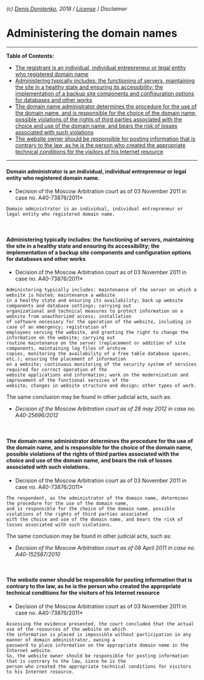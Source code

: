 *(c) [Denis Dorotenko](http://linkedin.com/in/dorotenko/en), 2018* / *[License](/kardamon/tree/master/English/license.md)* / *Disclaimer*

# Administering the domain names

----

**Table of Contents:**

* [The registrant is an individual, individual entrepreneur or legal entity who registered domain name](__)
* [Administering typically includes: the functioning of servers, maintaining the site in a healthy state and ensuring its accessibility; the implementation of a backup site components and configuration options for databases and other works]()
* [The domain name administrator determines the procedure for the use of the domain name, and is responsible for the choice of the domain name, possible violations of the rights of third parties associated with the choice and use of the domain name, and bears the risk of losses associated with such violations]()
* [The website owner should be responsible for posting information that is contrary to the law, as he is the person who created the appropriate technical conditions for the visitors of his Internet resource]()

----

#### Domain administrator is an individual, individual entrepreneur or legal entity who registered domain name.
* Decision of the Moscow Arbitration court as of 03 November 2011 in case no. A40-73876/2011*
```
Domain administrator is an individual, individual entrepreneur or legal entity who registered domain name.
```
<br/>

#### Administering typically includes: the functioning of servers, maintaining the site in a healthy state and ensuring its accessibility; the implementation of a backup site components and configuration options for databases and other works
* Decision of the Moscow Arbitration court as of 03 November 2011 in case no. A40-73876/2011*
```
Administering typically includes: maintenance of the server on which a website is hosted; maintenance a website 
in a healthy state and ensuring its availability; back up website components and database settings; carrying out 
organizational and technical measures to protect information on a website from unauthorized access; installation 
of software necessary for the operation of the website, including in case of an emergency; registration of 
employees serving the website, and granting the right to change the information on the website; carrying out 
routine maintenance on the server (replacement or addition of site components, maintaining log files of archive 
copies, monitoring the availability of a free table database spaces, etc.); ensuring the placement of information 
on a website; continuous monitoring of the security system of services required for correct operation of the 
website applications and information; work on the modernization and improvement of the functional services of the 
website; changes in website structure and design; other types of work.
```

The same conclusion may be found in other judicial acts, such as:

* *Decision of the Moscow Arbitration court as of 28 may 2012 in case no. A40-25696/2012*
<br/>


#### The domain name administrator determines the procedure for the use of the domain name, and is responsible for the choice of the domain name, possible violations of the rights of third parties associated with the choice and use of the domain name, and bears the risk of losses associated with such violations.
* Decision of the Moscow Arbitration court as of 03 November 2011 in case no. A40-73876/2011*
```
The respondent, as the administrator of the domain name, determines the procedure for the use of the domain name, 
and is responsible for the choice of the domain name, possible violations of the rights of third parties associated 
with the choice and use of the domain name, and bears the risk of losses associated with such violations.
```

The same conclusion may be found in other judicial acts, such as:

* *Decision of the Moscow Arbitration court as of 08 April 2011 in case no. A40-152587/2010*
<br/>

#### The website owner should be responsible for posting information that is contrary to the law, as he is the person who created the appropriate technical conditions for the visitors of his Internet resource
* Decision of the Moscow Arbitration court as of 03 November 2011 in case no. A40-73876/2011*
```
Assessing the evidence presented, the court concluded that the actual use of the resources of the website on which 
the information is placed is impossible without participation in any manner of domain administrator, owning a 
password to place information on the appropriate domain name in the Internet website.
So, the website owner should be responsible for posting information that is contrary to the law, since he is the 
person who created the appropriate technical conditions for visitors to his Internet resource.
```

